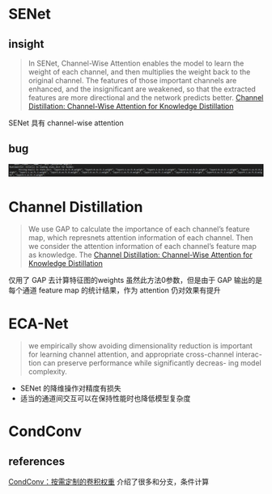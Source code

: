 # SENet

## insight

> In SENet, Channel-Wise Attention enables the model to learn the weight of each channel, and then multiplies the weight back to the original channel. The features of those important channels are enhanced, and the insignificant are weakened, so that the extracted features are more directional and the network predicts better.
[Channel Distillation: Channel-Wise Attention for Knowledge Distillation](https://arxiv.org/abs/2006.01683)

SENet 具有 channel-wise attention

## bug
![](../../.local/se_bug.png)

# Channel Distillation

>We use GAP to calculate the importance of each channel’s feature map, which represnets attention information of each channel. Then we consider the attention information of each channel’s feature map as knowledge. The
[Channel Distillation: Channel-Wise Attention for Knowledge Distillation](https://arxiv.org/abs/2006.01683)

仅用了 GAP 去计算特征图的weights
虽然此方法0参数，但是由于 GAP 输出的是每个通道 feature map 的统计结果，作为 attention 仍对效果有提升

# ECA-Net

>we empirically show avoiding dimensionality reduction is important for learning channel attention, and appropriate cross-channel interac- tion can preserve performance while significantly decreas- ing model complexity.

- SENet 的降维操作对精度有损失
- 适当的通道间交互可以在保持性能时也降低模型复杂度

# CondConv

## references
[CondConv：按需定制的卷积权重](https://aijishu.com/a/1060000000021494)
介绍了很多和分支，条件计算



